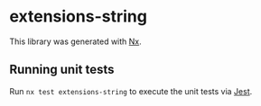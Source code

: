 # extensions-string

This library was generated with [Nx](https://nx.dev).

## Running unit tests

Run `nx test extensions-string` to execute the unit tests via [Jest](https://jestjs.io).
